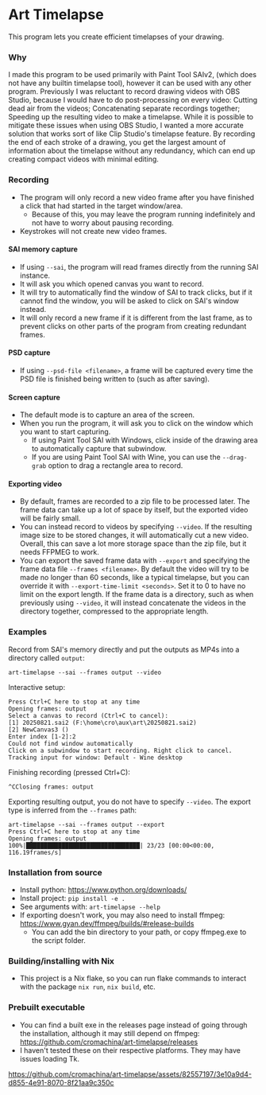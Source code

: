 # Art Timelapse
This program lets you create efficient timelapses of your drawing.

### Why
I made this program to be used primarily with Paint Tool SAIv2, (which does not have any builtin timelapse tool), however it can be used with any other program.
Previously I was reluctant to record drawing videos with OBS Studio, because I would have to do post-processing on every video:
Cutting dead air from the videos; Concatenating separate recordings together; Speeding up the resulting video to make a timelapse.
While it is possible to mitigate these issues when using OBS Studio, I wanted a more accurate solution that works sort of like Clip Studio's timelapse feature.
By recording the end of each stroke of a drawing, you get the largest amount of information about the timelapse without any redundancy, which can end up creating compact videos with minimal editing.

### Recording
- The program will only record a new video frame after you have finished a click that had started in the target window/area.
  - Because of this, you may leave the program running indefinitely and not have to worry about pausing recording.
- Keystrokes will not create new video frames.
#### SAI memory capture
- If using `--sai`, the program will read frames directly from the running SAI instance.
- It will ask you which opened canvas you want to record.
- It will try to automatically find the window of SAI to track clicks, but if it cannot find the window, you will be asked to click on SAI's window instead.
- It will only record a new frame if it is different from the last frame, as to prevent clicks on other parts of the program from creating redundant frames.
#### PSD capture
- If using `--psd-file <filename>`, a frame will be captured every time the PSD file is finished being written to (such as after saving).
#### Screen capture
- The default mode is to capture an area of the screen.
- When you run the program, it will ask you to click on the window which you want to start capturing.
  - If using Paint Tool SAI with Windows, click inside of the drawing area to automatically capture that subwindow.
  - If you are using Paint Tool SAI with Wine, you can use the `--drag-grab` option to drag a rectangle area to record.
#### Exporting video
- By default, frames are recorded to a zip file to be processed later. The frame data can take up a lot of space by itself, but the exported video will be fairly small.
- You can instead record to videos by specifying `--video`. If the resulting image size to be stored changes, it will automatically cut a new video. Overall, this can save a lot more storage space than the zip file, but it needs FFPMEG to work.
- You can export the saved frame data with `--export` and specifying the frame data file `--frames <filename>`. By default the video will try to be made no longer than 60 seconds, like a typical timelapse, but you can override it with `--export-time-limit <seconds>`. Set it to 0 to have no limit on the export length. If the frame data is a directory, such as when previously using `--video`, it will instead concatenate the videos in the directory together, compressed to the appropriate length.

### Examples
Record from SAI's memory directly and put the outputs as MP4s into a directory called `output`:
```
art-timelapse --sai --frames output --video
```
Interactive setup:
```
Press Ctrl+C here to stop at any time
Opening frames: output
Select a canvas to record (Ctrl+C to cancel):
[1] 20250821.sai2 (F:\home\cro\aux\art\20250821.sai2)
[2] NewCanvas3 ()
Enter index [1-2]:2
Could not find window automatically
Click on a subwindow to start recording. Right click to cancel.
Tracking input for window: Default - Wine desktop
```
Finishing recording (pressed Ctrl+C):
```
^CClosing frames: output
```
Exporting resulting output, you do not have to specify `--video`. The export type is inferred from the `--frames` path:
```
art-timelapse --sai --frames output --export
Press Ctrl+C here to stop at any time
Opening frames: output
100%|████████████████████████████████| 23/23 [00:00<00:00, 116.19frames/s]
```

### Installation from source
- Install python: https://www.python.org/downloads/
- Install project: `pip install -e .`
- See arguments with: `art-timelapse --help`
- If exporting doesn't work, you may also need to install ffmpeg: https://www.gyan.dev/ffmpeg/builds/#release-builds
  - You can add the bin directory to your path, or copy ffmpeg.exe to the script folder.

### Building/installing with Nix
- This project is a Nix flake, so you can run flake commands to interact with the package `nix run`, `nix build`, etc.

### Prebuilt executable
- You can find a built exe in the releases page instead of going through the installation, although it may still depend on ffmpeg: https://github.com/cromachina/art-timelapse/releases
- I haven't tested these on their respective platforms. They may have issues loading Tk.

https://github.com/cromachina/art-timelapse/assets/82557197/3e10a9d4-d855-4e91-8070-8f21aa9c350c

